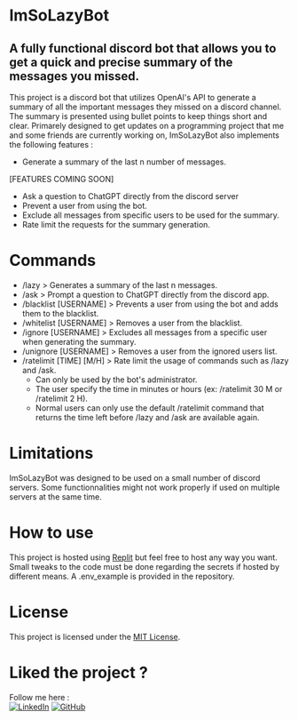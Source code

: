 # ImSoLazyBot

## A fully functional discord bot that allows you to get a quick and precise summary of the messages you missed.

This project is a discord bot that utilizes OpenAI's API to generate a summary of all the important messages they
missed on a discord channel. The summary is presented using bullet points to keep things short and clear.
Primarely designed to get updates on a programming project that me and some friends are currently working on,
ImSoLazyBot also implements the following features : 

* Generate a summary of the last n number of messages.

[FEATURES COMING SOON]
* Ask a question to ChatGPT directly from the discord server
* Prevent a user from using the bot.
* Exclude all messages from  specific users to be used for the summary.
* Rate limit the requests for the summary generation.

# Commands
* /lazy > Generates a summary of the last n messages.
* /ask > Prompt a question to ChatGPT directly from the discord app.
* /blacklist [USERNAME] > Prevents a user from using the bot and adds them to the blacklist.
* /whitelist [USERNAME] > Removes a user from the blacklist.
* /ignore [USERNAME] > Excludes all messages from a specific user when generating the summary.
* /unignore [USERNAME] > Removes a user from the ignored users list.
* /ratelimit [TIME] [M/H] > Rate limit the usage of commands such as /lazy and /ask.
  * Can only be used by the bot's administrator.
  * The user specify the time in minutes or hours (ex: /ratelimit 30 M or /ratelimit 2 H).
  * Normal users can only use the default /ratelimit command that returns the time left before /lazy and /ask are available again.
  
# Limitations
ImSoLazyBot was designed to be used on a small number of discord servers. Some functionnalities might not work properly
if used on multiple servers at the same time.

# How to use
This project is hosted using [Replit](https://replit.com/) but feel free to host any way you want. Small tweaks to the code must be done
regarding the secrets if hosted by different means. A .env_example is provided in the repository.

# License
This project is licensed under the [MIT License](./LICENSE).

# Liked the project ? 
Follow me here : <br />
[![LinkedIn](https://custom-icon-badges.demolab.com/badge/LinkedIn-0A66C2?logo=linkedin-white&logoColor=fff)](https://www.linkedin.com/in/eric-marin-mejia-653317289/) 
[![GitHub](https://img.shields.io/badge/GitHub-%23121011.svg?logo=github&logoColor=white)](https://github.com/EricMarinMejia)

<!-- Feeling generous ? You can buy me a coffee here : -->



